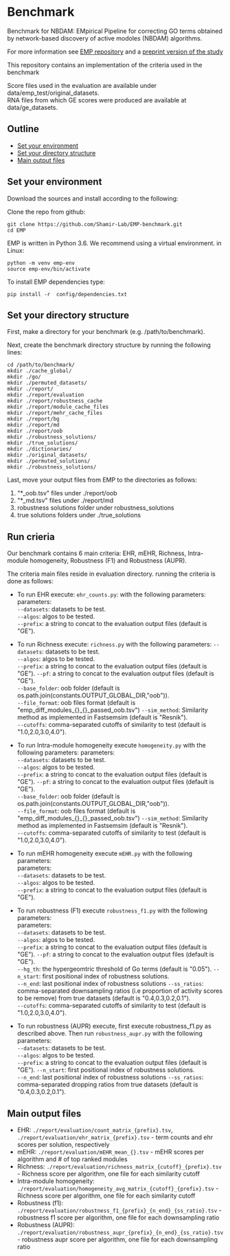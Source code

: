 # Benchmark

Benchmark for NBDAM: EMpirical Pipeline for correcting GO terms obtained by network-based discovery of active modoles (NBDAM) algorithms.

For more information see [EMP repository][0] and a [preprint version of the study][1]

This repository contains an implementation of the criteria used in the benchmark  
  
Score files used in the evaluation are available under data/emp_test/original_datasets.  
RNA files from which GE scores were produced are available at data/ge_datasets.         
## Outline


- [Set your environment](#set-your-environment)
- [Set your directory structure](#integrate-your-nbmd-algorithm-with-emp)
- [Main output files](#main-output-files)

## Set your environment

Download the sources and install according to the following:

Clone the repo from github:
```
git clone https://github.com/Shamir-Lab/EMP-benchmark.git
cd EMP
```

EMP is written in Python 3.6. We recommend using a virtual environment. in Linux:
```
python -m venv emp-env
source emp-env/bin/activate
```

To install EMP dependencies type:
```
pip install -r  config/dependencies.txt
```


## Set your directory structure

First, make a directory for your benchmark (e.g. /path/to/benchmark).

Next, create the benchmark directory structure by running the following lines: 

```
cd /path/to/benchmark/ 
mkdir ./cache_global/         
mkdir ./go/              
mkdir ./permuted_datasets/    
mkdir ./report/
mkdir ./report/evaluation
mkdir ./report/robustness_cache
mkdir ./report/module_cache_files
mkdir ./report/mehr_cache_files
mkdir ./report/bg
mkdir ./report/md
mkdir ./report/oob
mkdir ./robustness_solutions/ 
mkdir ./true_solutions/       
mkdir ./dictionaries/
mkdir ./original_datasets/    
mkdir ./permuted_solutions/
mkdir ./robustness_solutions/
```

Last, move your output files from EMP to the directories as follows:
1. "*_oob.tsv" files under  ./report/oob
2. "*_md.tsv" files under  ./report/md
3. robustness solutions folder under robustness_solutions
4. true solutions folders under ./true_solutions

## Run crieria

Our benchmark contains 6 main criteria: EHR, mEHR, Richness, Intra-module homogeneity, Robustness (F1) and Robustness (AUPR).  

The criteria main files reside in evaluation directory. running the criteria is done as follows:

* To run EHR execute: `ehr_counts.py`: with the following parameters:
parameters:  
`--datasets`: datasets to be test.  
`--algos`: algos to be tested.  
`--prefix`: a string to concat to the evaluation output files (default is "GE").  
  
* To run Richness execute: `richness.py` with the following parameters:
`--datasets`: datasets to be test.  
`--algos`: algos to be tested.  
`--prefix`: a string to concat to the evaluation output files (default is "GE").
`--pf`: a string to concat to the evaluation output files (default is "GE").  
`--base_folder`: oob folder (default is os.path.join(constants.OUTPUT_GLOBAL_DIR,"oob")).  
`--file_format`: oob files format (default is "emp_diff_modules_{}_{}_passed_oob.tsv")
`--sim_method`: Similarity method as implemented in Fastsemsim (default is "Resnik").  
`--cutoffs`: comma-separated cutoffs of similarity to test (default is "1.0,2.0,3.0,4.0").

* To run Intra-module homogeneity execute `homogeneity.py` with the following parameters:
parameters:  
`--datasets`: datasets to be test.  
`--algos`: algos to be tested.  
`--prefix`: a string to concat to the evaluation output files (default is "GE").
`--pf`: a string to concat to the evaluation output files (default is "GE").  
`--base_folder`: oob folder (default is os.path.join(constants.OUTPUT_GLOBAL_DIR,"oob")).  
`--file_format`: oob files format (default is "emp_diff_modules_{}_{}_passed_oob.tsv")
`--sim_method`: Similarity method as implemented in Fastsemsim (default is "Resnik").  
`--cutoffs`: comma-separated cutoffs of similarity to test (default is "1.0,2.0,3.0,4.0").
  
* To run mEHR homogeneity execute `mEHR.py` with the following parameters:  
parameters:  
`--datasets`: datasets to be test.  
`--algos`: algos to be tested.  
`--prefix`: a string to concat to the evaluation output files (default is "GE").

  
* To run robustness (F1) execute `robustness_f1.py` with the following parameters:  
parameters:  
`--datasets`: datasets to be test.  
`--algos`: algos to be tested.  
`--prefix`: a string to concat to the evaluation output files (default is "GE").
`--pf`: a string to concat to the evaluation output files (default is "GE").  
`--hg_th`: the hypergeomtric threshold of Go terms (default is "0.05").
`--n_start`: first positional index of robustness solutions.  
`--n_end`: last positional index of robustness solutions
`--ss_ratios`: comma-separated downsampling ratios (i.e proportion of activity scores to be remove) from true datasets (default is "0.4,0.3,0.2,0.1").  
`--cutoffs`: comma-separated cutoffs of similarity to test (default is "1.0,2.0,3.0,4.0").

* To run robustness (AUPR) execute, first execute robustness_f1.py as described above. Then run `robustness_aupr.py` with the following parameters:  
`--datasets`: datasets to be test.  
`--algos`: algos to be tested.  
`--prefix`: a string to concat to the evaluation output files (default is "GE").
`--n_start`: first positional index of robustness solutions.  
`--n_end`: last positional index of robustness solutions
`--ss_ratios`: comma-separated dropping ratios from true datasets (default is "0.4,0.3,0.2,0.1"). 


## Main output files

* EHR: `./report/evaluation/count_matrix_{prefix}.tsv`, `./report/evaluation/ehr_matrix_{prefix}.tsv` - term counts and ehr scores per solution, respectively   
* mEHR: `./report/evaluation/mEHR_mean_{}.tsv` - mEHR scores per algorithm and # of top ranked modules 
* Richness: `./report/evaluation/richness_matrix_{cutoff}_{prefix}.tsv` - Richness score per algorithm, one file for each similarity cutoff   
* Intra-module homogeneity: `./report/evaluation/homogeneity_avg_matrix_{cutoff}_{prefix}.tsv` - Richness score per algorithm, one file for each similarity cutoff
* Robustness (f1): `./report/evaluation/robustness_f1_{prefix}_{n_end}_{ss_ratio}.tsv` - robustness f1 score per algorithm, one file for each downsampling ratio 
* Robustness (AUPR): `./report/evaluation/robustness_aupr_{prefix}_{n_end}_{ss_ratio}.tsv` - robustness aupr score per algorithm, one file for each downsampling ratio


[0]: https://github.com/Shamir-Lab/EMP
[1]:  https://www.biorxiv.org/content/10.1101/2020.03.10.984963v1